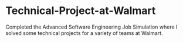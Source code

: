 # Technical-Project-at-Walmart
Completed the Advanced Software Engineering Job Simulation where I solved some technical projects for a variety of teams at Walmart.
